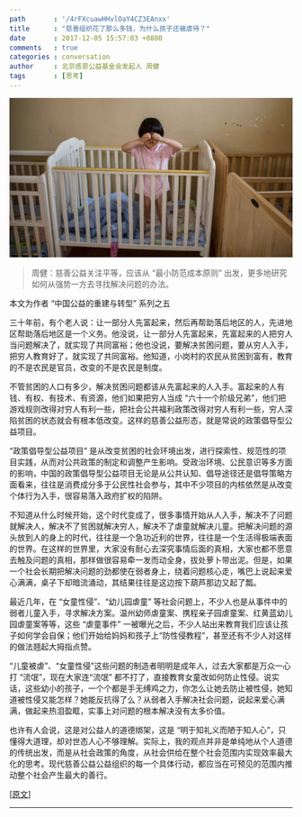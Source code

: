```yaml
---
path       : '/4rFXcuawHHvlOaY4CZ3EAnxx'
title      : "慈善组织花了那么多钱，为什么孩子还被虐待？"
date       : 2017-12-05 15:57:03 +0800
comments   : true
categories : conversation
author     : 北京感恩公益基金会发起人 周健
tags       : [思考]
---
```


<img src="/images/2017/2017-12-05-155703.jpg" width="650" />

> 周健：慈善公益关注平等，应该从 “最小防范成本原则” 出发，更多地研究如何从强势一方去寻找解决问题的办法。

<!--more-->

本文为作者 “中国公益的重建与转型” 系列之五

三十年前，有个老人说：让一部分人先富起来，然后再帮助落后地区的人，先进地区帮助落后地区是一个义务。他没说，让一部分人先富起来，先富起来的人把穷人当问题解决了，就实现了共同富裕；他也没说，要解决贫困问题，要从穷人入手，把穷人教育好了，就实现了共同富裕。他知道，小岗村的农民从贫困到富有，教育的不是农民是官员，改变的不是农民是制度。

不管贫困的人口有多少，解决贫困问题都该从先富起来的人入手。富起来的人有钱、有权、有技术、有资源，他们如果把穷人当成 “六十一个阶级兄弟”，他们把游戏规则改得对穷人有利一些，把社会公共福利政策改得对穷人有利一些，穷人深陷贫困的状态就会有根本低改变。这样的慈善公益形态，就是常说的政策倡导型公益项目。

“政策倡导型公益项目” 是从改变贫困的社会环境出发，进行探索性、规范性的项目实践，从而对公共政策的制定和调整产生影响。受政治环境、公民意识等多方面的影响，中国的政策倡导型公益项目无论是从公共认知、倡导途径还是倡导策略方面看来，往往是消费成分多于公民性社会参与，其中不少项目的内核依然是从改变个体行为入手，很容易落入政府扩权的陷阱。

不知道从什么时候开始，这个时代变成了，很多事情开始从人入手，解决不了问题就解决人，解决不了贫困就解决穷人，解决不了虐童就解决儿童。把解决问题的源头放到人的身上的时代，往往是一个急功近利的世界，往往是一个生活得极端表面的世界。在这样的世界里，大家没有耐心去深究事情后面的真相，大家也都不愿意去触及问题的真相，那样做很容易牵一发而动全身，拔处萝卜带出泥。但是，如果一个社会长期把解决问题的劲都使在弱者身上，绕着问题核心走，嘴巴上说起来爱心满满，桌子下却暗流涌动，其结果往往是这边按下葫芦那边又起了瓢。

最近几年，在 “女童性侵”、“幼儿园虐童” 等社会问题上，不少人也是从事件中的弱者儿童入手，寻求解决方案。温州幼师虐童案、携程亲子园虐童案、红黄蓝幼儿园虐童案等等，这些 “虐童事件” 一被曝光之后，不少人站出来教育我们应该让孩子如何学会自保；他们开始给妈妈和孩子上“防性侵教程”，甚至还有不少人对这样的做法翘起大拇指点赞。

“儿童被虐”、“女童性侵”这些问题的制造者明明是成年人，过去大家都是万众一心打 “流氓”，现在大家连“流氓” 都不打了，直接教育女童改如何防止性侵。说实话，这些幼小的孩子，一个个都是手无缚鸡之力，你怎么让她去防止被性侵，她知道被性侵又能怎样？她能反抗得了么？从弱者入手解决社会问题，说起来爱心满满，做起来热泪盈眶，实事上对问题的根本解决没有太多价值。

也许有人会说，这是对公益人的道德绑架，这是 “明于知礼义而陋于知人心”，只懂得大道理，却对世态人心不够理解。实际上，我的观点并非是单纯地从个人道德的传统出发，而是从社会政策的角度，从社会供给在整个社会范围内实现效率最大化的思考。现代慈善公益公益组织的每一个具体行动，都应当在可预见的范围内推动整个社会产生最大的善行。

[<a target="_blank" href="http://www.ftchinese.com/story/001075349">原文</a>]

***
